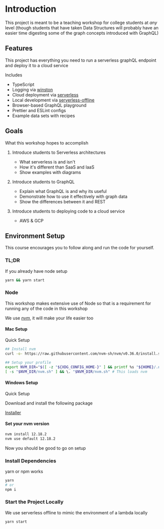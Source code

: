 # Introduction

This project is meant to be a teaching workshop for college students at _any_ level (though students that have taken Data Structures will probably have an easier time digesting some of the graph concepts introduced with GraphQL)

## Features

This project has everything you need to run a serverless graphQL endpoint and deploy it to a cloud service

Includes

- TypeScript
- Logging via [winston](https://github.com/winstonjs/winston)
- Cloud deployment via [serverless](https://www.serverless.com/)
- Local development via [serverless-offline](https://github.com/dherault/serverless-offline)
- Browser-based GraphQL playground
- Prettier and ESLint configs
- Example data sets with recipes

## Goals

What this workshop hopes to accomplish

1. Introduce students to Serverless architectures

   - What serverless is and isn't
   - How it's different than SaaS and IaaS
   - Show examples with diagrams

2. Introduce students to GraphQL

   - Explain what GraphQL is and why its useful
   - Demonstrate how to use it effectively with graph data
   - Show the differences between it and REST

3. Introduce students to deploying code to a cloud service

   - AWS & GCP

## Environment Setup

This course encourages you to follow along and run the code for yourself.

### TL;DR

If you already have node setup

```sh
yarn && yarn start
```

### Node

This workshop makes extensive use of Node so that is a requirement for running any of the code in this workshop

We use [_nvm_](https://github.com/nvm-sh/nvm), it will make your life easier too

#### Mac Setup

Quick Setup

```bash
## Install nvm
curl -o- https://raw.githubusercontent.com/nvm-sh/nvm/v0.36.0/install.sh | bash

## Setup your profile
export NVM_DIR="$([ -z "${XDG_CONFIG_HOME-}" ] && printf %s "${HOME}/.nvm" || printf %s "${XDG_CONFIG_HOME}/nvm")"
[ -s "$NVM_DIR/nvm.sh" ] && \. "$NVM_DIR/nvm.sh" # This loads nvm
```

#### Windows Setup

Quick Setup

Download and install the following package

[Installer](https://github.com/coreybutler/nvm-windows/releases/download/1.1.7/nvm-setup.zip)

#### Set your nvm version

```bash
nvm install 12.18.2
nvm use default 12.18.2
```

Now you should be good to go on setup

### Install Dependencies

yarn or npm works

```bash
yarn
# or
npm i
```

### Start the Project Locally

We use serverless offline to mimic the environment of a lambda locally

```bash
yarn start
```
